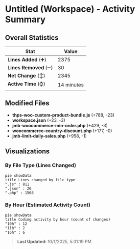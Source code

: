 # Untitled (Workspace) - Activity Summary 

## Overall Statistics

| Stat                   | Value                                                             |
| ---------------------- | ----------------------------------------------------------------- |
| **Lines Added** (➕)   | 2375                                          |
| **Lines Removed** (➖) | 30                                        |
| **Net Change** (↕)    | 2345                |
| **Active Time** (⌚)   | 14 minutes |


## Modified Files
- **thps-woo-custom-product-bundle.js** (+788, -23)
- **workspace.json** (+23, -3)
- **jmb-woocommerce-min-order.php** (+429, -3)
- **woocommerce-country-discount.php** (+177, -0)
- **jmb-limit-daily-sales.php** (+958, -1)

## Visualizations

### By File Type (Lines Changed)

```mermaid
pie showData
title Lines changed by file type
".js" : 811
".json" : 26
".php" : 1568
```

### By Hour (Estimated Activity Count)

```mermaid
pie showData
title Coding activity by hour (count of changes)
"10h" : 12
"11h" : 2
"16h" : 6
```


> **Last Updated:** 10/1/2025, 5:01:19 PM
